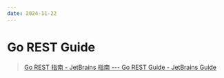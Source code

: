 ```yaml
---
date: 2024-11-22
---
```


# Go REST Guide

> [Go REST 指南 - JetBrains 指南 --- Go REST Guide - JetBrains Guide](https://www.jetbrains.com/guide/go/tutorials/rest_api_series/)

